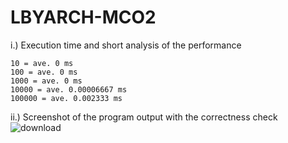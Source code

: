# LBYARCH-MCO2

i.) Execution time and short analysis of the performance

    10 = ave. 0 ms
    100 = ave. 0 ms
    1000 = ave. 0 ms
    10000 = ave. 0.00006667 ms
    100000 = ave. 0.002333 ms

ii.) Screenshot of the program output with the correctness check <br>
![download](https://github.com/user-attachments/assets/d75d546c-5d12-414c-b98b-71c7c1ab2471)



